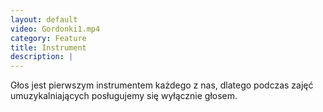 ```yaml
---
layout: default
video: Gordonki1.mp4
category: Feature
title: Instrument
description: |
---
```


Głos jest pierwszym instrumentem każdego z&nbsp;nas, dlatego podczas zajęć umuzykalniających posługujemy&nbsp;się wyłącznie głosem.
